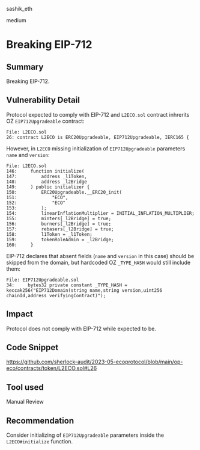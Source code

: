 sashik_eth

medium

# Breaking EIP-712

## Summary

Breaking EIP-712.

## Vulnerability Detail

Protocol expected to comply with EIP-712 and `L2ECO.sol` contract inhrerits OZ `EIP712Upgradeable` contract:
```solidity
File: L2ECO.sol
26: contract L2ECO is ERC20Upgradeable, EIP712Upgradeable, IERC165 { 
```

However, in `L2ECO` missing initialization of `EIP712Upgradeable` parameters `name` and `version`:
```solidity
File: L2ECO.sol
146:     function initialize(
147:         address _l1Token,
148:         address _l2Bridge
149:     ) public initializer {
150:         ERC20Upgradeable.__ERC20_init(
151:             "ECO",
152:             "ECO"
153:         );
154:         linearInflationMultiplier = INITIAL_INFLATION_MULTIPLIER;
155:         minters[_l2Bridge] = true;
156:         burners[_l2Bridge] = true;
157:         rebasers[_l2Bridge] = true;
158:         l1Token = _l1Token;
159:         tokenRoleAdmin = _l2Bridge;
160:     }
``` 

EIP-712 declares that absent fields (`name` and `version` in this case) should be skipped from the domain, but hardcoded  OZ `_TYPE_HASH` would still include them:
```solidity
File: EIP712Upgradeable.sol
34:     bytes32 private constant _TYPE_HASH = keccak256("EIP712Domain(string name,string version,uint256 chainId,address verifyingContract)");
```

## Impact

Protocol does not comply with EIP-712 while expected to be.

## Code Snippet

https://github.com/sherlock-audit/2023-05-ecoprotocol/blob/main/op-eco/contracts/token/L2ECO.sol#L26

## Tool used

Manual Review

## Recommendation

Consider initializing of `EIP712Upgradeable` parameters inside the `L2ECO#initialize` function.
